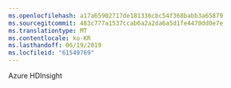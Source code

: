 ```yaml
---
ms.openlocfilehash: a17a65902717de181336cbc54f368babb3a65879
ms.sourcegitcommit: 483c777a1537ccab6a2a2da6a5d1fe4470dd0e7e
ms.translationtype: MT
ms.contentlocale: ko-KR
ms.lasthandoff: 06/19/2019
ms.locfileid: "61549769"
---
```

Azure HDInsight